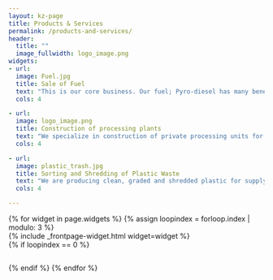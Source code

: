 ```yaml
---
layout: kz-page
title: Products & Services
permalink: /products-and-services/
header:
  title: ""
  image_fullwidth: logo_image.png
widgets:
- url: 
  image: Fuel.jpg
  title: Sale of Fuel
  text: "This is our core business. Our fuel; Pyro-diesel has many beneficial properties to both the users and the environment. To the users the most important is the pricing point which is 30% less than ordinary diesel. To the environment Pyro-diesel is free of Sulphur and has less carbon emission as compared to ordinary diesel."
  cols: 4

- url: 
  image: logo_image.png
  title: Construction of processing plants
  text: "We specialize in construction of private processing units for large scale farms with high consumption of diesel and a need for safe disposal of their plastic waste. The plants vary in sizes mainly based on the specific clients demands and storage capacity. A standard plant is designed to fit inside a standard 20ft container, this also comes with fuel, water and gas storage tanks which are set up outside the container and the package also includes a plastic shredder which is also a separate set up."
  cols: 4

- url: 
  image: plastic_trash.jpg
  title: Sorting and Shredding of Plastic Waste
  text: "We are producing clean, graded and shredded plastic for supplying our plant. We are also selling this feedstock to other consumers in the market who are already purchasing waste plastic from dumpsites."
  cols: 4

---
```


<div class="row">
  {% for widget in page.widgets %}
    {% assign loopindex = forloop.index | modulo: 3 %}
    <div id="{{ widget.anchor }}">{% include _frontpage-widget.html widget=widget %}</div>
    {% if loopindex == 0 %}
  <hr style="height:1px; visibility:hidden;" /> <!-- Prevents long first column items from pushing new rows to the right -->
    {% endif %}
  {% endfor %}
</div>



